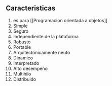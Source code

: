 
## Caracteristicas

1.  es para [[Programacion orientada a objetos]]
2. Simple
3. Seguro
4. Independiente de la plataforma
5. Robusto
6. Portable
7. Arquitectonicamente neuto
8. Dinamico
9. Interpretado
10. Alto desempeño
11. Multihilo
12. Distribuido
